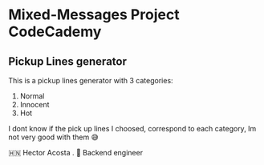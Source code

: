 # Mixed-Messages Project CodeCademy
## Pickup Lines generator

This is a pickup lines generator with 3 categories:
1. Normal
2. Innocent
3. Hot

I dont know if the pick up lines I choosed, correspond to each category, Im not very good with them 😅

🇭🇳 Hector Acosta . 🚀 Backend engineer